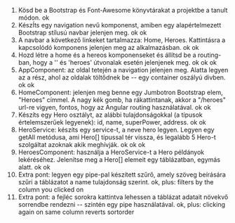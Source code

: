 1. Kösd be a Bootstrap és Font-Awesome könyvtárakat a projektbe a tanult módon.
   ok
2. KészÍts egy navigation nevű komponenst, amiben egy alapértelmezett Bootstrap stílusú navbar jelenjen meg.
   ok ok
3. A navbar a következő linkeket tartalmazza: Home, Heroes. Kattintásra a kapcsolódó komponens jelenjen meg az alkalmazásban.
   ok ok
4. Hozd létre a home és a hereos komponenseket és állítsd be a routing-ban, hogy a '' és 'heroes' útvonalak esetén jelenjenek meg.
   ok ok ok
5. AppComponent: az oldal tetején a navigation jelenjen meg. Alatta legyen az a rész, ahol az oldalak töltődnek be -- egy container oszályú divben.
   ok ok
6. HomeComponent: jelenjen meg benne egy Jumbotron Bootstrap elem, "Heroes" címmel. A nagy kék gomb, ha rákattintanak, akkor a "/heroes" url-re vigyen, fontos, hogy az Angular routing használatával.
   ok ok
7. Készíts egy Hero osztályt, az alábbi tulajdonságokkal (a típusok értelemszerűek legyenek): id, name, superPower, address.
   ok ok
8. HeroService: készíts egy service-t, a neve hero legyen. Legyen egy getAll metódusa, ami Hero[] típussal tér vissza, és legalább 5 Hero-t szolgáltat azoknak akik meghívják.
   ok ok ok
9. HeroesComponent: használja a HeroService-t a Hero példányok lekéréséhez. Jelenítse meg a Hero[] elemeit egy táblázatban, egymás alatt.
   ok ok
10. Extra pont: legyen egy pipe-pal készített szűrő, amely szöveg beírására szűri a táblázatot a name tulajdonság szerint.
    ok, plus: filters by the column you clicked on
11. Extra pont: a fejléc sorokra kattintva lehessen a táblázat adatait növekvő sorrendbe rendezni -- szintén egy pipe használatával.
    ok, plus: clicking again on same column reverts sortorder
